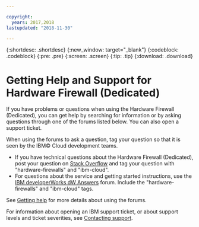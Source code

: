 ```yaml
---

copyright:
  years: 2017,2018
lastupdated: "2018-11-30"

---
```


{:shortdesc: .shortdesc}
{:new_window: target="_blank"}
{:codeblock: .codeblock}
{:pre: .pre}
{:screen: .screen}
{:tip: .tip}
{:download: .download}

# Getting Help and Support for Hardware Firewall (Dedicated)

If you have problems or questions when using the Hardware Firewall (Dedicated), you can get help by searching for information or by asking questions through one of the forums listed below. You can also open a support ticket.

When using the forums to ask a question, tag your question so that it is seen by the IBM© Cloud development teams.

* If you have technical questions about the Hardware Firewall (Dedicated), post your question on [Stack Overflow](https://stackoverflow.com/search?q=hardware-firewalls+ibm-cloud) and tag your question with "hardware-firewalls" and "ibm-cloud".
* For questions about the service and getting started instructions, use the [IBM developerWorks dW Answers](https://developer.ibm.com/answers/topics/hardware-firewalls.html?smartspace=ibm-cloud) forum. Include the "hardware-firewalls" and "ibm-cloud" tags.

See [Getting help](https://{DomainName}/docs/get-support?topic=get-support-using-avatar) for more details about using the forums.

For information about opening an IBM support ticket, or about support levels and ticket severities, see [Contacting support](/docs/get-support?topic=get-support-contacting-bluemix-support-dedicated-local).
